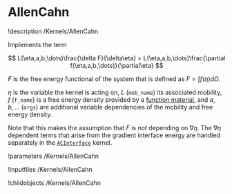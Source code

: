 # AllenCahn
!description /Kernels/AllenCahn

Implements the term

$$
L(\eta,a,b,\dots)\frac{\delta F}{\delta\eta} = L(\eta,a,b,\dots)\frac{\partial f(\eta,a,b,\dots)}{\partial\eta}
$$

$F$ is the free energy functional of the system that is defined as $F=\int f(\eta) d\Omega$.

$\eta$ is the variable the kernel is acting on, $L$ (`mob_name`) its associated mobility,
$f$ (`f_name`) is a free energy density provided by a [function material](../../introduction/FunctionMaterials), and
$a,b,\dots$ (`args`) are additional variable dependencies of the mobility and free energy density.

Note that this makes the assumption that $F$ is _not_ depending on $\nabla\eta$. The $\nabla \eta$ dependent terms
that arise from the gradient interface energy are handled separately in the [`ACInterface`](/ACInterface.md) kernel.

!parameters /Kernels/AllenCahn

!inputfiles /Kernels/AllenCahn

!childobjects /Kernels/AllenCahn
